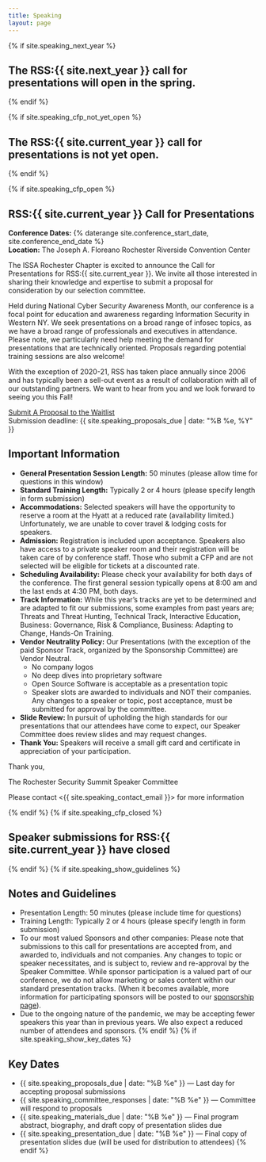 ```yaml
---
title: Speaking
layout: page
---
```


{% if site.speaking_next_year %}
<h2 class="text-center">The RSS:{{ site.next_year }} call for presentations will open in the spring.</h2>
{% endif %}

{% if site.speaking_cfp_not_yet_open %}
<h2 class="text-center">The RSS:{{ site.current_year }} call for presentations is not yet open.</h2>
{% endif %}

{% if site.speaking_cfp_open %}
## RSS:{{ site.current_year }} Call for Presentations

**Conference Dates:** {% daterange site.conference_start_date, site.conference_end_date %} <br>
**Location:** The Joseph A. Floreano Rochester Riverside Convention Center

The ISSA Rochester Chapter is excited to announce the Call for Presentations for RSS:{{ site.current_year }}. We invite all those interested in sharing their knowledge and expertise to submit a proposal for consideration by our selection committee.  

Held during National Cyber Security Awareness Month, our conference is a focal point for education and awareness regarding Information Security in Western NY.  We seek presentations on a broad range of infosec topics, as we have a broad range of professionals and executives in attendance. Please note, we particularly need help meeting the demand for presentations that are technically oriented. Proposals regarding potential training sessions are also welcome!

With the exception of 2020-21, RSS has taken place annually since 2006 and has typically been a sell-out event as a result of collaboration with all of our outstanding partners.  We want to hear from you and we look forward to seeing you this Fall! 

<div class="mt-5 text-center"><a class="btn btn-primary btn-lg" href="{{ site.speaking_form_url }}" target="_blank">Submit A Proposal to the Waitlist</a><br>
Submission deadline: {{ site.speaking_proposals_due | date: "%B %e, %Y" }}</div>

## Important Information

* **General Presentation Session Length:** 50 minutes (please allow time for questions in this window)
* **Standard Training Length:** Typically 2 or 4 hours (please specify length in form submission)
* **Accommodations:** Selected speakers will have the opportunity to reserve a room at the Hyatt at a reduced rate (availability limited.) Unfortunately, we are unable to cover travel & lodging costs for speakers. 
* **Admission:** Registration is included upon acceptance. Speakers also have access to a private speaker room and their registration will be taken care of by conference staff. Those who submit a CFP and are not selected will be eligible for tickets at a discounted rate. 
* **Scheduling Availability:** Please check your availability for both days of the conference. The first general session typically opens at 8:00 am and the last ends at 4:30 PM, both days. 
* **Track Information:** While this year’s tracks are yet to be determined and are adapted to fit our submissions, some examples from past years are; Threats and Threat Hunting, Technical Track, Interactive Education, Business: Governance, Risk & Compliance, Business: Adapting to Change, Hands-On Training.
* **Vendor Neutrality Policy:**  Our Presentations (with the exception of the paid Sponsor Track, organized by the Sponsorship Committee) are Vendor Neutral.
     - No company logos
     - No deep dives into proprietary software
     - Open Source Software is acceptable as a presentation topic
     - Speaker slots are awarded to individuals and NOT their companies. Any changes to a speaker or topic, post acceptance, must be submitted for approval by the committee.
* **Slide Review:** In pursuit of upholding the high standards for our presentations that our attendees have come to expect, our Speaker Committee does review slides and may request changes. 
* **Thank You:** Speakers will receive a small gift card and certificate in appreciation of your participation. 


Thank you,

The Rochester Security Summit Speaker Committee

Please contact <{{ site.speaking_contact_email }}> for more information

{% endif %}
{% if site.speaking_cfp_closed %}
<h2 class="center">Speaker submissions for RSS:{{ site.current_year }} have closed</h2>
{% endif %}
{% if site.speaking_show_guidelines %}

## Notes and Guidelines

* Presentation Length: 50 minutes (please include time for questions)
* Training Length: Typically 2 or 4 hours (please specify length in form submission)
* To our most valued Sponsors and other companies: Please note that submissions to this call for presentations are accepted from, and awarded to, individuals and not companies. Any changes to topic or speaker necessitates, and is subject to, review and re-approval by the Speaker Committee. While sponsor participation is a valued part of our conference, we do not allow marketing or sales content within our standard presentation tracks. (When it becomes available, more information for participating sponsors will be posted to our [sponsorship page](/sponsorship)).
* Due to the ongoing nature of the pandemic, we may be accepting fewer speakers this year than in previous years. We also expect a reduced number of attendees and sponsors.
{% endif %}
{% if site.speaking_show_key_dates %}

## Key Dates

* {{ site.speaking_proposals_due | date: "%B %e" }} &mdash; Last day for accepting proposal submissions
* {{ site.speaking_committee_responses | date: "%B %e" }} &mdash; Committee will respond to proposals
* {{ site.speaking_materials_due | date: "%B %e" }} &mdash; Final program abstract, biography, and draft copy of presentation slides due
* {{ site.speaking_presentation_due | date: "%B %e" }} &mdash; Final copy of presentation slides due (will be used for distribution to attendees)
{% endif %}
